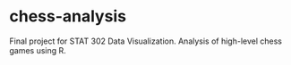 # chess-analysis
Final project for STAT 302 Data Visualization. Analysis of high-level chess games using R.

